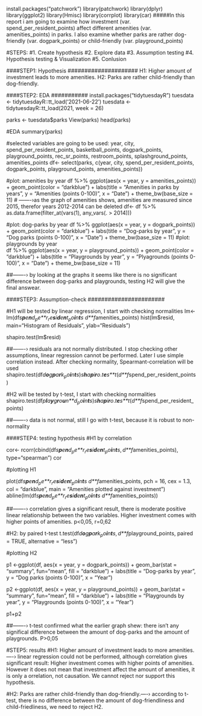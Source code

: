 install.packages(“patchwork”) library(patchwork) library(dplyr)
library(ggplot2) library(Hmisc) library(corrplot) library(car)
\#\#\#\#\#In this report i am going to examine how investment (var.
spend\_per\_resident\_points) affect different amenities (var.
amenities\_points) in parks. I also examine whether parks are rather
dog-friendly (var. dogpark\_points) or child-friendly (var.
playground\_points)

\#STEPS: \#1. Create hypothesis \#2. Explore data \#3. Assumption
testing \#4. Hypothesis testing & Visualization \#5. Conlusion

\#\#\#\#STEP1: Hypothesis \#\#\#\#\#\#\#\#\#\#\#\#\#\#\#\#\#\#\#\#\# H1:
Higher amount of investment leads to more amenities. H2: Parks are
rather child-friendly than dog-friendly.

\#\#\#\#STEP2: EDA \#\#\#\#\#\#\#\#\#\#\#
install.packages(“tidytuesdayR”) tuesdata &lt;-
tidytuesdayR::tt\_load(‘2021-06-22’) tuesdata &lt;-
tidytuesdayR::tt\_load(2021, week = 26)

parks &lt;- tuesdata$parks View(parks) head(parks)

\#EDA summary(parks)

\#selected variables are going to be used: year, city,
spend\_per\_resident\_points, basketball\_points, dogpark\_points,
playground\_points, rec\_sr\_points, restroom\_points,
splashground\_points, amenities\_points df&lt;- select(parks, c(year,
city, spend\_per\_resident\_points, dogpark\_points, playground\_points,
amenities\_points))

\#plot: amenities by year df %&gt;% ggplot(aes(x = year, y =
amenities\_points)) + geom\_point(color = “darkblue”) + labs(title =
“Amenities in parks by years”, y = “Amenities (points 0-100)”, x =
“Date”) + theme\_bw(base\_size = 11) \# ——-›as the graph of amenities
shows, amenities are measured since 2015, therefor years 2012-2014 can
be deleted df&lt;- df %&gt;% as.data.frame(filter\_at(vars(1),
any\_vars(. &gt; 2014)))

\#plot: dog-parks by year df %&gt;% ggplot(aes(x = year, y =
dogpark\_points)) + geom\_point(color = “darkblue”) + labs(title =
“Dog-parks by year”, y = “Dog parks (points 0-100)”, x = “Date”) +
theme\_bw(base\_size = 11) \#plot: playgrounds by year  
df %&gt;% ggplot(aes(x = year, y = playground\_points)) +
geom\_point(color = “darkblue”) + labs(title = “Playgrounds by year”, y
= “Plyagrounds (points 0-100)”, x = “Date”) + theme\_bw(base\_size = 11)

\#\#——-› by looking at the graphs it seems like there is no significant
difference between dog-parks and playgrounds, testing H2 will give the
final answear.

\#\#\#\#STEP3: Assumption-check
\#\#\#\#\#\#\#\#\#\#\#\#\#\#\#\#\#\#\#\#\#\#\#

\#H1 will be tested by linear regression, I start with checking
normalities lm&lt;-
lm(df*s**p**e**n**d*<sub>*p*</sub>*e**r*<sub>*r*</sub>*e**s**i**d**e**n**t*<sub>*p*</sub>*o**i**n**t**s* *d**f*amenities\_points)
hist(lm$resid, main=“Histogram of Residuals”, ylab=“Residuals”)

shapiro.test(lm$resid)

\#\#——-› residuals ara not normally distributed. I stop checking other
assumptions, linear regression cannot be performed. Later I use simple
correlation instead. After checking normality, Spearmant-correlation
will be used
shapiro.test(df*d**o**g**p**a**r**k*<sub>*p*</sub>*o**i**n**t**s*)*s**h**a**p**i**r**o*.*t**e**s**t*(*d**f*spend\_per\_resident\_points)

\#H2 will be tested by t-test, I start with checking normalities
shapiro.test(df*p**l**a**y**g**r**o**u**n**d*<sub>*p*</sub>*o**i**n**t**s*)*s**h**a**p**i**r**o*.*t**e**s**t*(*d**f*spend\_per\_resident\_points)

\#\#——-› data is not normal, still I go with t-test, because it is
robust to non-normality

\#\#\#\#STEP4: testing hypothesis \#H1 by correlation

cor&lt;-
rcorr(cbind(df*s**p**e**n**d*<sub>*p*</sub>*e**r*<sub>*r*</sub>*e**s**i**d**e**n**t*<sub>*p*</sub>*o**i**n**t**s*, *d**f*amenities\_points),
type=“spearman”) cor

\#plotting H1

plot(df*s**p**e**n**d*<sub>*p*</sub>*e**r*<sub>*r*</sub>*e**s**i**d**e**n**t*<sub>*p*</sub>*o**i**n**t**s* *d**f*amenities\_points,
pch = 16, cex = 1.3, col = “darkblue”, main = “Amenities plotted against
investment”)
abline(lm(df*s**p**e**n**d*<sub>*p*</sub>*e**r*<sub>*r*</sub>*e**s**i**d**e**n**t*<sub>*p*</sub>*o**i**n**t**s* *d**f*amenities\_points))

\#\#——-› correlation gives a significant result, there is moderate
positive linear relationship between the two variables. Higher
investment comes with higher points of amenities. p&lt;0,05, r=0,62

\#H2: by paired t-test
t.test(df*d**o**g**p**a**r**k*<sub>*p*</sub>*o**i**n**t**s*, *d**f*playground\_points,
paired = TRUE, alternative = “less”)

\#plotting H2

p1 &lt;-ggplot(df, aes(x = year, y = dogpark\_points)) + geom\_bar(stat
= “summary”, fun=“mean”, fill = “darkblue”) + labs(title = “Dog-parks by
year”, y = “Dog parks (points 0-100)”, x = “Year”)

p2 &lt;-ggplot(df, aes(x = year, y = playground\_points)) +
geom\_bar(stat = “summary”, fun=“mean”, fill = “darkblue”) + labs(title
= “Playgrounds by year”, y = “Playgrounds (points 0-100)”, x = “Year”)

p1+p2

\#\#——-› t-test confirmed what the earlier graph shew: there isn’t any
significal difference between the amount of dog-parks and the amount of
playgrounds. P&gt;0,05

\#STEP5: results \#H1: Higher amount of investment leads to more
amenities. —-› linear regression could not be performed, although
correlation gives significant result: Higher investment comes with
higher points of amenities. However it does not mean that investment
affect the amount of amenities, it is only a orrelation, not causation.
We cannot reject nor support this hypothesis.

\#H2: Parks are rather child-friendly than dog-friendly.—-› according to
t-test, there is no difference between the amount of dog-friendliness
and child-friedliness, we need to reject H2.
